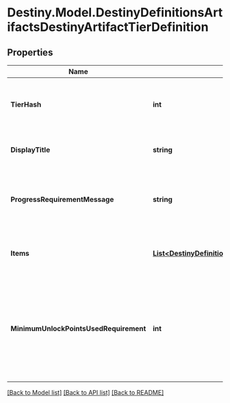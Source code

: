 # Destiny.Model.DestinyDefinitionsArtifactsDestinyArtifactTierDefinition

## Properties

Name | Type | Description | Notes
------------ | ------------- | ------------- | -------------
**TierHash** | **int** | An identifier, unique within the Artifact, for this specific tier. | [optional] 
**DisplayTitle** | **string** | The human readable title of this tier, if any. | [optional] 
**ProgressRequirementMessage** | **string** | A string representing the localized minimum requirement text for this Tier, if any. | [optional] 
**Items** | [**List&lt;DestinyDefinitionsArtifactsDestinyArtifactTierItemDefinition&gt;**](DestinyDefinitionsArtifactsDestinyArtifactTierItemDefinition.md) | The items that can be earned within this tier. | [optional] 
**MinimumUnlockPointsUsedRequirement** | **int** | The minimum number of \&quot;unlock points\&quot; that you must have used before you can unlock items from this tier. | [optional] 

[[Back to Model list]](../README.md#documentation-for-models) [[Back to API list]](../README.md#documentation-for-api-endpoints) [[Back to README]](../README.md)

